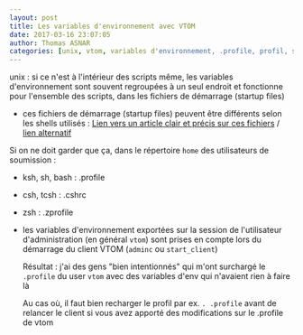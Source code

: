 ```yaml
---
layout: post
title: Les variables d'environnement avec VTOM
date: 2017-03-16 23:07:05
author: Thomas ASNAR
categories: [unix, vtom, variables d'environnement, .profile, profil, startup files, shell, ksh, bash, csh]
---
```


unix : si ce n'est à l'intérieur des scripts même, les variables d'environnement sont souvent regroupées à un seul endroit et fonctionne pour l'ensemble des scripts, dans les fichiers de démarrage (startup files)
 
  * ces fichiers de démarrage (startup files) peuvent être différents selon les shells utilisés : [Lien vers un article clair et précis sur ces fichiers](https://kb.iu.edu/d/abdy) / [lien alternatif](/wp-content/uploads/startup_files_shells.pdf)
 
   Si on ne doit garder que ça, dans le répertoire `home` des utilisateurs de soumission :
   * ksh, sh, bash : .profile
   * csh, tcsh : .cshrc
   * zsh : .zprofile
 * les variables d'environnement exportées sur la session de l'utilisateur d'administration (en général `vtom`) sont prises en compte lors du démarrage du client VTOM (`adminc` ou `start_client`)
 
   Résultat : j'ai des gens "bien intentionnés" qui m'ont surchargé le `.profile` du user `vtom` avec des variables d'env qui n'avaient rien à faire là
   
   Au cas où, il faut bien recharger le profil par ex. `. .profile` avant de relancer le client si vous avez apporté des modifications sur le .profile de vtom
